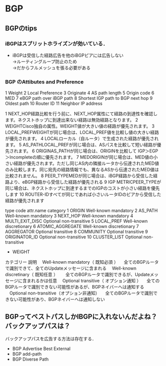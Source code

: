 # BGP

## BGPのtips

### iBGPはスプリットホライズンが効いている．
  - iBGPは受信した経路広告を他のiBGPピアには広告しない  
    →ルーティングループ防止のため  
    →だからフルメッシュを張る必要がある

### BGP のAttibutes and Preference

1 Weight
2 Local Preference
3 Originate
4 AS path length
5 Origin code
6 MED
7 eBGP path over iBGP path
8 Shortest IGP path to BGP next hop
9 Oldest path
10  Router ID
11  Neighbor IP address

1 NEXT_HOP経路比較を行う前に、NEXT_HOP属性にて経路の到達性を確認します。ネクストホップに到達出来ない経路は無効経路となります。
2 WEIGHTCisco独自の属性。WEIGHT値が大きい値の経路が優先されます。
3 LOCAL_PREFWEIGHTが同じ場合は、LOCAL_PREF値を比較し値の大きい経路が優先されます。
4 LOCALローカル（自ルータ）で生成された経路が優先されます。
5 AS_PATHLOCAL_PREFが同じ場合は、ASパスを比較して短い経路が優先されます。
6 ORIGINAS_PATHが同じ場合は、ORIGINを比較して IGP＞EGP＞Incompleteの順に優先されます。
7 MEDORIGINが同じ場合は、MED値の小さい経路が優先されます。ただし同じAS内の隣接ルータから伝達されたMED値のみ比較します。同じ宛先の経路情報でも、異なるASから伝達されたMED値は比較されません。
8 PEER_TYPEMEDが同じ場合は、iBGP経路から受信した経路より、eBGP経路から受信した経路が優先される
9 IGP METRICPEER_TYPEが同じ場合は、ネクストホップに到達するまでのIGPのコストが小さい経路を優先します
10  ROUTER-IDすべてが同じであれば小さいルータIDのピアから受信した経路が優先されます

type code attr.name category
1 ORIGIN  Well-known mandatory
2 AS_PATH Well-known mandatory
3 NEXT_HOP  Well-known mandatory
4 MULTI_EXIT_DISC Optional non-transitive
5 LOCAL_PREF  Well-known discretionary
6 ATOMIC_AGGREGATE  Well-known discretionary
7 AGGREGATOR  Optional transitive
8 COMMUNITY Optional transitive
9 ORIGINATOR_ID Optional non-transitive
10  CLUSTER_LIST  Optional non-transitive
- WEIGHT  

カテゴリー 説明
　Well-known mandatory（ 既知必須 ） 　全てのBGPルータで識別できて、全てのUpdateメッセージに含まれる
　Well-known discretinary（ 既知任意 ）　 　全てのBGPルータで識別できるが、Updateメッセージに含まれるかは任意
　Optional transitive（ オプション通知 ） 　全てのBGPルータで識別できない可能性があるが、BGPネイバーへは通知する
　Optional non-transitive（オプション非通知）  　全てのBGPルータで識別できない可能性があり、BGPネイバーへは通知しない

## BGPってベストパスしかIBGPに入れないんだよね？バックアップパスは？
バックアップパスを広告する方法は存在する．
  - BGP Advertise Best External
  - BGP add-path
  - BGP Diverse Path